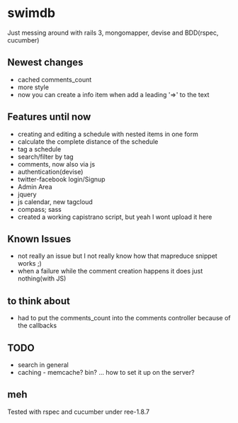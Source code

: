 swimdb
======

Just messing around with rails 3, mongomapper, devise and BDD(rspec, cucumber)

Newest changes
--------------

- cached comments_count
- more style
- now you can create a info item when add a leading '=>' to the text

Features until now
------------------

- creating and editing a schedule with nested items in one form
- calculate the complete distance of the schedule
- tag a schedule
- search/filter by tag
- comments, now also via js
- authentication(devise)
- twitter-facebook login/Signup
- Admin Area
- jquery
- js calendar, new tagcloud
- compass; sass
- created a working capistrano script, but yeah I wont upload it here



Known Issues
------------

- not really an issue but I not really know how that mapreduce snippet works ;)
- when a failure while the comment creation happens it does just nothing(with JS)


to think about
--------------

- had to put the comments_count into the comments controller because of the callbacks

TODO
----

- search in general
- caching - memcache? bin? ... how to set it up on the server?

meh
---

Tested with rspec and cucumber under ree-1.8.7

